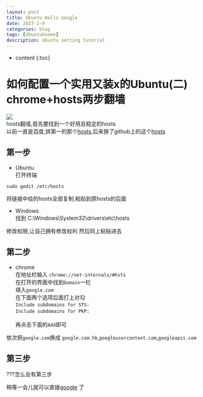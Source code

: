 ```yaml
---
layout: post
title: Ubuntu Hello Google
date: 2017-2-9
categories: blog
tags: [UbuntuGnome]
description: Ubuntu setting tutorial
---
```


* content
{:toc}

# 如何配置一个实用又装x的Ubuntu(二) chrome+hosts两步翻墙

![](https://github.com/reasonW/MyImage/blob/master/reasonW.github.io/_posts/2017-02-09-img/2_1.png?raw=true)<br>
hosts翻墙,首先要找到一个好用且稳定的hosts
<br>以前一直是百度,排第一的那个[hosts](https://laod.cn/hosts/2016-google-hosts.html),后来换了github上的这个[hosts](https://github.com/racaljk/hosts/blob/master/hosts) 

## 第一步
- Ubuntu
<br>打开终端

```
sudo gedit /etc/hosts
```
将链接中给的hosts全部复制,粘贴到原hosts的后面

- Windows
<br>找到 C:\Windows\System32\drivers\etc\hosts

修改权限,让自己拥有修改权利
然后同上粘贴进去

## 第二步
- chrome
<br>在地址栏输入
`chrome://net-internals/#hsts`
<br>在打开的界面中找到`Domain`一栏
<br>填入`google.com`
<br>在下面两个选项后面打上对勾<br>
`Include subdomains for STS: `<br>
`Include subdomains for PKP: `<br>
<br>再点击下面的`Add`即可

依次把`google.com`换成 `google.com.hk`,`googleusercontent.com`,`googleapis.com`

## 第三步

???怎么会有第三步

稍等一会儿就可以直接[google](https://www.google.com.hk/webhp?sourceid=chrome-instant&ion=1&ie=UTF-8&pli=1&rct=j#newwindow=1&safe=strict&q=Hello+Google) 了

